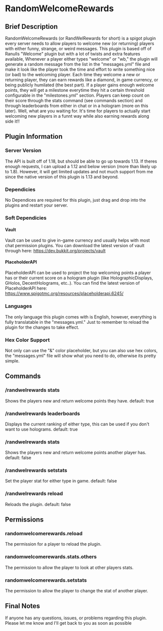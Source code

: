 # RandomWelcomeRewards

## Brief Description
RandomWelcomeRewards (or RandWelRewards for short) is a spigot plugin every server needs to allow players to welcome new (or returning) players with either funny,
strange, or weird messages. This plugin is based off of Ranulls "Welcome" plugin but with a lot of twists and extra features available, Whenever a player 
either types "welcome" or "wb," the plugin will generate a random message from the list in the "messages.yml" file and make it look like the player 
took the time and effort to write something nice (or bad) to the welcoming player. Each time they welcome a new or returning player, they can earn rewards 
like a diamond, in game currency, or being publicly humilated (the best part). If a player gains enough welcome points, they will get a milestone
everytime they hit a certain threshold configurable in the "milestones.yml" section. Players can keep count on their score through the stats command (see commands
section) and through leaderboards from either in chat or in a hologram (more on this later). Well, what are you waiting for. It's time for players to actually
start welcoming new players in a funnt way while also earning rewards along side it!!

## Plugin Information
### Server Version
The API is built off of 1.18, but should be able to go up towards 1.13. If theres enough requests, I can upload a 1.12 and below version (more than likely up to
1.8). However, it will get limited updates and not much support from me since the native version of this plugin is 1.13 and beyond.
### Dependicies
No Dependices are required for this plugin, just drag and drop into the plugins and restart your server.
### Soft Dependicies
#### Vault
Vault can be used to give in-game currency and usually helps with most chat permission plugins. You can download the latest version of vault through here: 
https://dev.bukkit.org/projects/vault
#### PlaceholderAPI
PlaceholderAPI can be used to project the top welcoming points a player has or their current score on a hologram plugin 
(like HolographicDisplays, GHolos, DecentHolograms, etc..). You can find the latest version of PlaceholderAPI here: https://www.spigotmc.org/resources/placeholderapi.6245/
### Languages
The only language this plugin comes with is English, however, everything is fully translatable in the "messages.yml." Just to remember
to reload the plugin for the changes to take effect.
### Hex Color Support
Not only can use the "&" color placeholder, but you can also use hex colors, the "messages.yml" file will show what you
need to do, otherwise its pretty simple.

## Commands
### /randwelrewards stats
Shows the players new and return welcome points they have.
default: true
### /randwelrewards leaderboards <type>
Displays the current ranking of either type, this can be used if you don't want to use holograms.
default: true
### /randwelrewards stats <playername>
Shows the players new and return welcome points another player has.
default: false
### /randwelrewards setstats <playername> <type> <amount>
Set the player stat for either type in game.
default: false
### /randwelrewards reload
Reloads the plugin.
default: false
  
## Permissions
### randomwelcomerewards.reload
The permission for a player to reload the plugin.
### randomwelcomerewards.stats.others
The permission to allow the player to look at other players stats.
### randomwelcomerewards.setstats
The permission to allow the player to change the stat of another player.
  
## Final Notes
If anyone has any questions, issues, or problems regarding this plugin. Please let me know and I'll get back to you
as soon as possible


  
